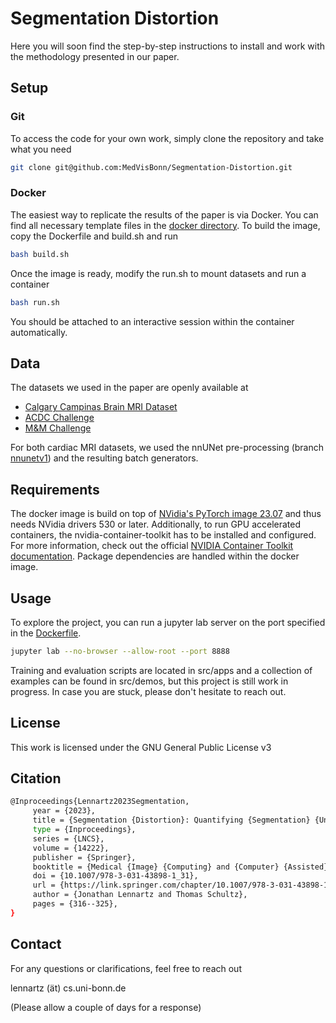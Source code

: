# Segmentation Distortion
Here you will soon find the step-by-step instructions to install and work with the methodology presented in our paper.

## Setup

### Git
To access the code for your own work, simply clone the repository and take what you need
```bash
git clone git@github.com:MedVisBonn/Segmentation-Distortion.git
```
### Docker
The easiest way to replicate the results of the paper is via Docker. You can find all necessary template files in the [docker directory](https://github.com/MedVisBonn/Segmentation-Distortion/tree/main/docker). To build the image, copy the Dockerfile and build.sh and run
```bash 
bash build.sh
```
Once the image is ready, modify the run.sh to mount datasets and run a container
```bash
bash run.sh
```
You should be attached to an interactive session within the container automatically. 

## Data
The datasets we used in the paper are openly available at
* [Calgary Campinas Brain MRI Dataset](https://portal.conp.ca/dataset?id=projects/calgary-campinas)
* [ACDC Challenge](https://humanheart-project.creatis.insa-lyon.fr/database/#collection/637218c173e9f0047faa00fb)
* [M&M Challenge](https://www.ub.edu/mnms/)  

For both cardiac MRI datasets, we used the nnUNet pre-processing (branch [nnunetv1](https://github.com/MIC-DKFZ/nnUNet/tree/nnunetv1)) and the resulting batch generators.

## Requirements
The docker image is build on top of [NVidia's PyTorch image 23.07](https://docs.nvidia.com/deeplearning/frameworks/pytorch-release-notes/rel-23-07.html#rel-23-07) and thus needs NVidia drivers 530 or later. Additionally, to run GPU accelerated containers, the nvidia-container-toolkit has to be installed and configured. For more information, check out the official [NVIDIA Container Toolkit documentation](https://docs.nvidia.com/datacenter/cloud-native/container-toolkit/latest/install-guide.html).
Package dependencies are handled within the docker image.

## Usage
To explore the project, you can run a jupyter lab server on the port specified in the [Dockerfile](https://github.com/MedVisBonn/Segmentation-Distortion/blob/main/docker/Dockerfile).
```bash
jupyter lab --no-browser --allow-root --port 8888
```
Training and evaluation scripts are located in src/apps and a collection of examples can be found in src/demos, but this project is still work in progress. In case you are stuck, please don't hesitate to reach out.

## License
This work is licensed under the GNU General Public License v3

## Citation
```bash
@Inproceedings{Lennartz2023Segmentation,  
     year = {2023},  
     title = {Segmentation {Distortion}: Quantifying {Segmentation} {Uncertainty} {Under} {Domain} {Shift} via the {Effects} of {Anomalous} {Activations}},  
     type = {Inproceedings},  
     series = {LNCS},  
     volume = {14222},  
     publisher = {Springer},  
     booktitle = {Medical {Image} {Computing} and {Computer} {Assisted} {Intervention} ({MICCAI}), {Part} {III}},  
     doi = {10.1007/978-3-031-43898-1_31},  
     url = {https://link.springer.com/chapter/10.1007/978-3-031-43898-1_31},  
     author = {Jonathan Lennartz and Thomas Schultz},  
     pages = {316--325},  
}
```

## Contact
For any questions or clarifications, feel free to reach out

lennartz (ät) cs.uni-bonn.de

(Please allow a couple of days for a response)
